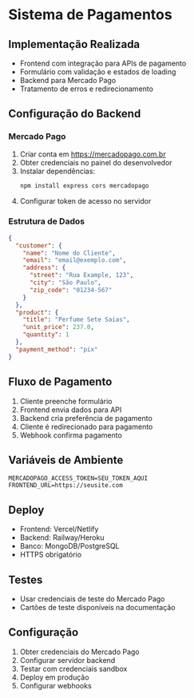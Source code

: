 # Sistema de Pagamentos

## Implementação Realizada

- Frontend com integração para APIs de pagamento
- Formulário com validação e estados de loading
- Backend para Mercado Pago
- Tratamento de erros e redirecionamento

## Configuração do Backend

### Mercado Pago

1. Criar conta em https://mercadopago.com.br
2. Obter credenciais no painel do desenvolvedor
3. Instalar dependências:
   ```bash
   npm install express cors mercadopago
   ```
4. Configurar token de acesso no servidor

### Estrutura de Dados

```json
{
  "customer": {
    "name": "Nome do Cliente",
    "email": "email@exemplo.com",
    "address": {
      "street": "Rua Example, 123",
      "city": "São Paulo",
      "zip_code": "01234-567"
    }
  },
  "product": {
    "title": "Perfume Sete Saias",
    "unit_price": 237.0,
    "quantity": 1
  },
  "payment_method": "pix"
}
```

## Fluxo de Pagamento

1. Cliente preenche formulário
2. Frontend envia dados para API
3. Backend cria preferência de pagamento
4. Cliente é redirecionado para pagamento
5. Webhook confirma pagamento

## Variáveis de Ambiente

```env
MERCADOPAGO_ACCESS_TOKEN=SEU_TOKEN_AQUI
FRONTEND_URL=https://seusite.com
```

## Deploy

- Frontend: Vercel/Netlify
- Backend: Railway/Heroku
- Banco: MongoDB/PostgreSQL
- HTTPS obrigatório

## Testes

- Usar credenciais de teste do Mercado Pago
- Cartões de teste disponíveis na documentação

## Configuração

1. Obter credenciais do Mercado Pago
2. Configurar servidor backend
3. Testar com credenciais sandbox
4. Deploy em produção
5. Configurar webhooks
